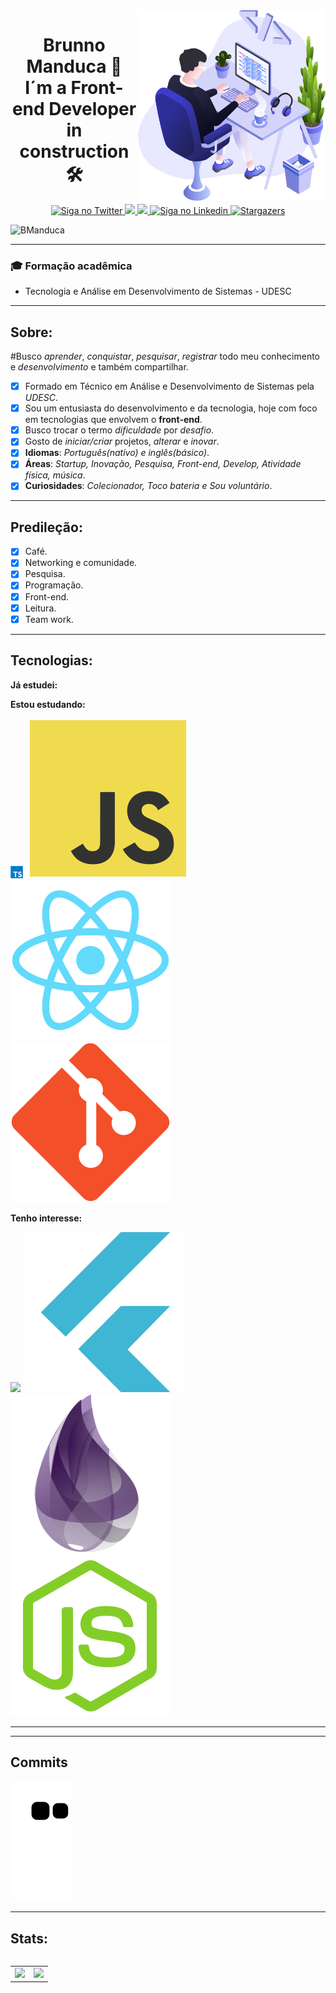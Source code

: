 <img align="right" src="https://github.com/BManduca/BManduca/blob/main/imagens/user.png?raw=true" width="300"/>

<h1 align="center"> 
  Brunno Manduca 👋 <br>
  I´m a Front-end Developer in construction 🛠
</h1>

<p align="center">
<a href="https://twitter.com/BrunnoPrr">
  <img alt="Siga no Twitter" src="https://img.shields.io/badge/-Twitter-1ca0f1?style=flat-square&labelColor=1ca0f1&logo=twitter&logoColor=white&link=https://twitter.com/BrunnoPrr">
</a>

<a href="" alt="Gmail">
  <img src="https://img.shields.io/badge/Gmail-D14836?style=for-the-badge&logo=gmail&logoColor=white&link=mailto:brunnomanducarfe@gmail.com"/>
</a>

 <a href="https://instagram.com/brunnomanduca" alt="Instagram">
  <img src="https://img.shields.io/badge/-Instagram-DF0174?style=flat-square&labelColor=DF0174&logo=instagram&logoColor=white&link=https://instagram.com/brunnomanduca"/>   </a>

<a href="https://www.linkedin.com/in/brunno-manduca-b97080118/">
  <img alt="Siga no Linkedin" src="https://img.shields.io/badge/-LinkedIn-blue?style=flat-square&logo=Linkedin&logoColor=white&link=https://www.linkedin.com/in/brunno-manduca-b97080118/">
</a>

<a href="https://app.rocketseat.com.br/me/brunno-manduca-1567308643">
  <img alt="Stargazers" src="https://img.shields.io/badge/Blog-Rocketseat-%237159c1?style=flat&logo=ghost">
</a>  

<p> <img src="https://komarev.com/ghpvc/?username=BManduca" alt="BManduca" /> </p>


---

### :mortar_board: Formação acadêmica
  - Tecnologia e Análise em Desenvolvimento de Sistemas - UDESC

---

 <h2> Sobre: </h2>

 #Busco *aprender*, *conquistar*, *pesquisar*, *registrar* todo meu conhecimento e *desenvolvimento* e também compartilhar.

- [x] Formado em Técnico em Análise e Desenvolvimento de Sistemas pela *UDESC*.
- [x] Sou um entusiasta do desenvolvimento e da tecnologia, hoje com foco em tecnologias que envolvem o **front-end**.
- [x] Busco trocar o termo *dificuldade* por *desafio*.
- [x] Gosto de *iniciar/criar* projetos, *alterar* e *inovar*.
- [x] **Idiomas**: *Português(nativo) e inglês(básico)*.
- [x] **Áreas**: *Startup, Inovação, Pesquisa, Front-end, Develop, Atividade física, música*.
- [x] **Curiosidades**: *Colecionador, Toco bateria e Sou voluntário*.

---

<h2> Predileção: </h2>

- [x] Café.
- [x] Networking e comunidade.
- [x] Pesquisa.
- [x] Programação.
- [x] Front-end.
- [x] Leitura.
- [x] Team work.

---

<h2>Tecnologias: </h2>

**Já estudei:**

**Estou estudando:**
<p align="left">
  <!-- TS Icon -->
  <img src="https://github.com/devicons/devicon/blob/master/icons/typescript/typescript-original.svg" alt="react" width="20" height="20">&nbsp;
  <!-- JS Icon -->
  <img src="https://github.com/devicons/devicon/blob/master/icons/javascript/javascript-original.svg">&nbsp;
  <!-- React Icon -->
  <img src="https://github.com/devicons/devicon/blob/master/icons/react/react-original.svg">&nbsp;
  <!-- Git Icon -->
  <img src="https://github.com/devicons/devicon/blob/master/icons/git/git-original.svg">&nbsp;
</p>

**Tenho interesse:**
<p align="left">
  <!-- Python Icon -->
  <img height='40' src="https://github.com/BManduca/BManduca/blob/main/imagens/python.png?raw=true">&nbsp;
  <!-- Flutter Icon -->
  <img src="https://github.com/devicons/devicon/blob/master/icons/flutter/flutter-plain.svg">&nbsp;
  <!-- Elixir Icon -->
  <img src="https://github.com/devicons/devicon/blob/master/icons/elixir/elixir-original.svg">&nbsp;
  <!-- NodeJS icon -->
  <img src="https://github.com/devicons/devicon/blob/master/icons/nodejs/nodejs-original.svg">&nbsp;
</p>

---

<!-- <p align="left"><img src="https://github.com/devicons/devicon/blob/master/icons/react/react-original-wordmark.svg" alt="react" width="20" height="20"/></p>
<img src="https://devicons.github.io/devicon/devicon.git/icons/html5/html5-original-wordmark.svg" alt="html5" width="20" height="20"/> 
<img src="https://devicons.github.io/devicon/devicon.git/icons/javascript/javascript-original.svg" alt="javascript" width="20" height="20"/>
<img src="https://devicons.github.io/devicon/devicon.git/icons/typescript/typescript-original.svg" alt="typescript" width="20" height="20"/>
<img src="https://devicons.github.io/devicon/devicon.git/icons/mongodb/mongodb-original-wordmark.svg" alt="mongodb" width="20" height="20"/>
<img src="https://devicons.github.io/devicon/devicon.git/icons/mysql/mysql-original-wordmark.svg" alt="mysql" width="20" height="20"/> 
<img src="https://devicons.github.io/devicon/devicon.git/icons/nodejs/nodejs-original-wordmark.svg" alt="nodejs" width="20" height="20"/>

<div align="center">  
  <h2>Networking: </h2>
  
  <a href="https://instagram.com/brunnomanduca" target="_blank"><img src="https://img.icons8.com/fluent/64/000000/instagram-new.png" target="_blank"></a>
  <a href="https://twitter.com/BrunnoPrr" target="_blank"><img src="https://img.icons8.com/color/64/000000/twitter--v1.png" target="_blank"></a>
  <a href = "mailto:brunnomanducarfe@gmail.com"><img src="https://img.icons8.com/fluent/64/000000/gmail.png" target="_blank"></a>
  <a href="https://www.linkedin.com/in/brunno-manduca-b97080118/" target="_blank"><img src="https://img.icons8.com/fluent/64/000000/linkedin.png" target="_blank"></a>
  <a href="https://app.rocketseat.com.br/me/brunno-manduca-1567308643" target="_blank"><img src="https://img.icons8.com/nolan/64/launchpad.png" target="_blank"></a>
</div>

<p align="center" href="https://github.com/BManduca">
  <img height="180em" src="https://github-readme-stats.vercel.app/api?username=BManduca&count_private=true&theme=radical&show_icons=true" />
  <img height="180em" src="https://github-readme-stats.vercel.app/api/top-langs/?username=BManduca&theme=radical&layout=compact" />
</p>

-->

---

<h2> Commits </h2>

![Snake animation](https://github.com/BManduca/BManduca/blob/output/github-contribution-grid-snake.svg)

---

<h2>Stats:</h2>

<p align="center">
<table align='left'>
  <row>
    <td>
     <!-- Card -->
      <img height='172' src='https://github-readme-stats.vercel.app/api/top-langs/?username=BManduca&layout=compact&theme=dark'>
    </td>
    <td>
      <img height='172' src='https://github-readme-stats.vercel.app/api?username=BManduca&show_icons=true&theme=dark'>
    </td>
  </row>
</table>
</p>
